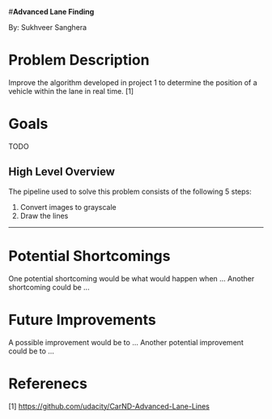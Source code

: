 #**Advanced Lane Finding**

By: Sukhveer Sanghera

# Problem Description

Improve the algorithm developed in project 1 to determine the position of a vehicle within the lane in real time. [1]

# Goals

TODO

## High Level Overview

The pipeline used to solve this problem consists of the following 5 steps:

1. Convert images to grayscale
2. Draw the lines

---

# Potential Shortcomings

One potential shortcoming would be what would happen when ...
Another shortcoming could be ...

# Future Improvements

A possible improvement would be to ...
Another potential improvement could be to ...

# Referenecs
[1] https://github.com/udacity/CarND-Advanced-Lane-Lines
